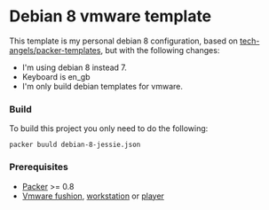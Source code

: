 Debian 8 vmware template
========================

This template is my personal debian 8 configuration, based on
[tech-angels/packer-templates](https://github.com/tech-angels/packer-templates),
but with the following changes:

- I'm using debian 8 instead 7.
- Keyboard is en_gb
- I'm only build debian templates for vmware.


### Build

To build this project you only need to do the following:

```
packer buuld debian-8-jessie.json
```

### Prerequisites

- [Packer](http://www.packer.io/downloads.html) >= 0.8
- [Vmware fushion](http://www.vmware.com/products/fusion/),
  [workstation](http://www.vmware.com/products/workstation) or
  [player](http://www.vmware.com/products/player/)


